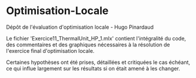 # Optimisation-Locale
Dépôt de l'évaluation d'optimisation locale - Hugo Pinardaud

Le fichier 'Exercice11_ThermalUnit_HP_1.mlx' contient l'intégralité du code, des commentaires et des graphiques nécessaires à la résolution de l'exercice final d'optimisation locale. 

Certaines hypothèses ont été prises, détaillées et critiquées le cas échéant, ce qui influe largement sur les résultats si on était amené à les changer.
